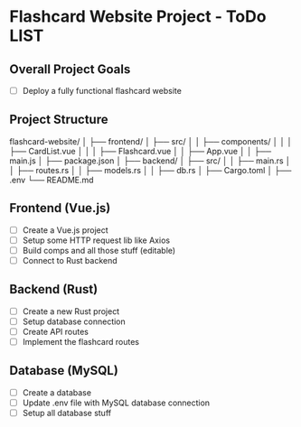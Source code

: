# Flashcard Website Project - ToDo LIST

## Overall Project Goals

- [ ] Deploy a fully functional flashcard website

## Project Structure

flashcard-website/
│
├── frontend/
│ ├── src/
│ │ ├── components/
│ │ │ ├── CardList.vue
│ │ │ ├── Flashcard.vue
│ │ ├── App.vue
│ │ ├── main.js
│ ├── package.json
│
├── backend/
│ ├── src/
│ │ ├── main.rs
│ │ ├── routes.rs
│ │ ├── models.rs
│ │ ├── db.rs
│ ├── Cargo.toml
│
├── .env
└── README.md

## Frontend (Vue.js)

- [ ] Create a Vue.js project
- [ ] Setup some HTTP request lib like Axios
- [ ] Build comps and all those stuff (editable)
- [ ] Connect to Rust backend

## Backend (Rust)

- [ ] Create a new Rust project
- [ ] Setup database connection
- [ ] Create API routes
- [ ] Implement the flashcard routes

## Database (MySQL)

- [ ] Create a database
- [ ] Update .env file with MySQL database connection
- [ ] Setup all database stuff
